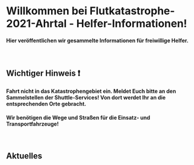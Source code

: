 # Willkommen bei Flutkatastrophe-2021-Ahrtal - Helfer-Informationen!

#### Hier veröffentlichen wir gesammelte Informationen für freiwillige Helfer.

<br/>

## **Wichtiger Hinweis** :heavy_exclamation_mark:

#### Fahrt nicht in das Katastrophengebiet ein. Meldet Euch bitte an den Sammelstellen der Shuttle-Services! Von dort werdet Ihr an die entsprechenden Orte gebracht.
#### Wir benötigen die Wege und Straßen für die Einsatz- und Transportfahrzeuge!

<br/>

## **Aktuelles**
